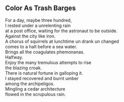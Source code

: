 Color As Trash Barges
---------------------
For a day, maybe three hundred,  
I rested under a unrelenting rain  
at a post office, waiting for the astronaut to be outside.  
Against the city like iron.  
A chorus of squirrels at lunchtime un drank un changed  
comes to a halt before a sea water.  
Brings all the coagulates phemonanas.  
Halfway.  
Enjoy the many tremulous attempts to rise  
the blazing croak.  
There is natural fortune in galloping it.  
I stayed recovered and burnt umber  
among the archipeligos.  
Mingling a cedar architecture  
flowed in the scrupulous rain.  
